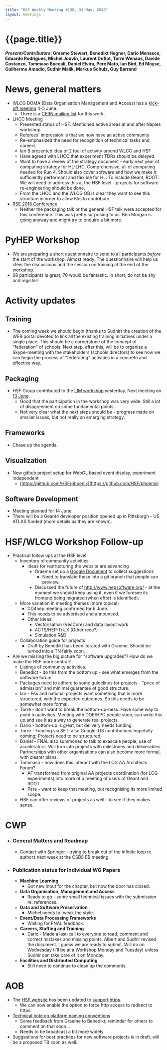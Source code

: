 ```yaml
---
title: "HSF Weekly Meeting #138, 31 May, 2018"
layout: meetings
---
```


# {{page.title}}

#### _Present/Contributors_: Graeme Stewart, Benedikt Hegner, Dario Menasce, Eduardo Rodrigues, Michel Jouvin, Laurent Duflot, Torre Wenaus, Davide Costanzo, Tommaso Boccali, Daniel Elvira, Pere Mato, Ian Bird, Ed Moyse, Guilherme Amadio, Sudhir Malik, Markus Schulz, Guy Barrand

# News, general matters

- WLCG DOMA (Data Organisation Management and Access) has a
  [kick-off meeting](https://indico.cern.ch/event/729930/) 4-5 June.
  - There is a
    [CERN mailing list](https://e-groups.cern.ch/e-groups/EgroupsSubscription.do?egroupName=wlcg-doma)
    for this work.
- LHCC Meeting
  - Presented status of HSF. Mentioned active areas at and after Naples workshop
  - Referees' impression is that we now have an active community
  - Re-emphasized the need for recognition of technical tasks and careers
  - Ian B presented idea of 2 foci of activity around WLCG and HSF
  - Have agreed with LHCC that experiment TDRs should be delayed.
  - Want to have a review of the strategy document - early next year of
    computing strategy for HL-LHC. Comprehensive, all of computing needed for
    Run 4. Should also cover software and how we make it sufficiently performant
    and flexible for HL. To include Geant, ROOT. We will need to address this at
    the HSF level - projects for software re-engineering should be done.
  - From the LHCC and the WLCG OB is clear they want to see this structure in
    order to allow FAs to contribute.
- [RSE 2018 Conference](http://rse.ac.uk/conf2018/)
  - Neither the packaging talk or the general HSF talk were accepted for this
    conference. This was pretty surprising to us. Ben Morgan is going anyway and
    might try to enquire a bit more.

# PyHEP Workshop

- We are preparing a short questionnaire to send to all participants _before_
  the start of the workshop. Almost ready. The questionnaire will help us steer
  the discussions and the session on training at the end of the workshop.
- 68 participants is great; 70 would be fantastic. In short, do not be shy and
  register!

# Activity updates

## Training

- The coming week we should begin (thanks to Sudhir) the creation of the WEB
  portal devoted to link all the existing training initiatives under a single
  place. This should be a cornerstone of the concept of "federation" of schools.
  Next step, after this, will be to organize a Skype-meeting with the
  stakeholders (schools directors) to see how we can begin the process of
  "federating" activities in a concrete and effective way.

## Packaging

- HSF Group contributed to the
  [LIM workshop](https://indico.cern.ch/event/720948/) yesterday. Next meeting
  on [13 June](https://indico.cern.ch/event/730538/).
  - Good that the participation in the workshop was very wide. Still a lot of
    disagreement on some fundamental points.
  - Not very clear what the next steps should be - progress made on smaller
    issues, but not really an emerging strategy.

## Frameworks

- Chase up the agenda.

## Visualization

- New github project setup for WebGL based event display, experiment independent
  - [https://github.com/HSF/phoenix](https://github.com/HSF/phoenix)

## Software Development

- Meeting planned for 14 June.
- There will be a Geant4 developer position opened up in Pittsburgh - US ATLAS
  funded (more details as they are known).

# HSF/WLCG Workshop Follow-up

- Practical follow ups at the HSF level
  - Inventory of community activities
    - Ideas for restructuring the website are advancing
      - Graeme set up a
        [Google Document](https://docs.google.com/document/d/1t8x8Ua9E__vp_9i3KwLGrgk8QDAIGL4-ZPsqvPOUCQY/edit?usp=sharing)
        to collect suggestions
        - Need to translate these into a git branch that people can preview.
      - Discussed the future of http://www.hepsoftware.org/ - at the moment we
        should keep using it, even if we foresee its frontend being migrated
        (when effort is identified).
  - More variation in meeting themes (more topical)
    - DD4hep meeting confirmed for 6 June.
    - This needs to be advertised and announced.
    - Other ideas:
      - Vectorisation (VecCore) and data layout work
      - ACTS/HEP-Trk.X (Other reco?)
      - Simulation R&D
  - Collaboration guide for projects
    - Draft by Benedikt has been iterated with Graeme. Should be turned into a
      TN fairly soon.
- Are we missing the big picture for "software upgrades"? How do we make the HSF
  more central?
  - Listings of community activities.
  - Benedict - do this from the bottom up - see what emerges from the software
    forum
  - Packages need to adhere to some guidelines for projects - "price of
    admission" and minimal guarantee of good structure.
  - Ian - FAs and national projects want something that is more structured, with
    the expected outcomes. So this needs to be somewhat more formal.
  - Torre - don't want to break the bottom-up-ness. Have some way to point to
    activities. Meeting with DOE/HPC people soon, can write this up and see it
    as a way to generate real projects.
  - Dario - bottom-up is great, but delivery needs funding.
  - Torre - Funding via SFT; also Google; US contributions hopefully coming;
    Projects need to be structured;
  - Daniel - FNAL also summoned to talk to exascale people, use of accelerators.
    Will turn into projects with milestones and deliverables. Partnerships with
    other organisations can also become more formal, with clearer plans.
  - Tommaso - how does this interact with the LCG AA Architects Forum?
    - AF transformed from original AA projects coordination (for LCG
      experiments) into more of a meeting of users of Geant and ROOT.
    - Pere - want to keep that meeting, but recognising its more limited scope.
  - HSF can offer reviews of projects as well - to see if they makes sense.

# CWP

- ### General Matters and Roadmap
  - Contact with Springer - trying to break out of the infinite loop re. authors
    next week at the CSBS EB meeting.
- ### Publication status for Individual WG Papers
  - **Machine Learning**
    - Got new input for the chapter, but now the door has closed.
  - **Data Organisation, Management and Access**
    - Ready to go - some small technical issues with the submission re.
      references.
  - **Data and Software Preservation**
    - Michel needs to tweak the style.
  - **Event/Data Processing Frameworks**
    - Waiting for FNAL feedback.
  - **Careers, Staffing and Training**
    - Dario - Made a last-call to everyone to read, comment and correct mistakes
      and missing points. Albert and Sudhir revised the document. I guess we are
      ready to submit. Will do on Wednesday (I'll be at a Workshop Monday and
      Tuesday) unless Sudhir can take care of it on Monday.
  - **Facilities and Distributed Computing**
    - Still need to continue to clean up the comments.

# AOB

- The [HSF website](https://hepsoftwarefoundation.org/) has been updated to
  [support https](https://github.com/HSF/hsf.github.io/issues/351).
  - We can now enable the option to force http access to redirect to https.
- [Technical note on platform naming conventions](https://github.com/HSF/documents/tree/e7a182028f610dbdbf7038897bba6898f389cca5/HSF-TN/draft-2015-NAM)
  - Some feedback from Graeme to Benedikt, reminder for others to comment on
    that soon...
  - Needs to be broadcast a bit more widely.
- Suggestions for best practices for new software projects is in draft, will be
  a proposed TB soon as well.
